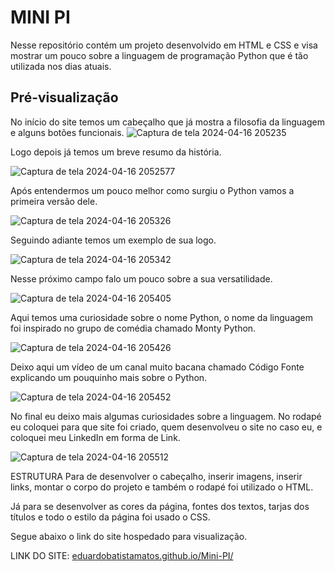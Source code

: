 # MINI PI
Nesse repositório contém um projeto desenvolvido em HTML e CSS e visa mostrar um pouco sobre a linguagem de programação Python que é tão utilizada nos dias atuais.

## Pré-visualização
No início do site temos um cabeçalho que já mostra a filosofia da linguagem e alguns botões funcionais.
![Captura de tela 2024-04-16 205235](https://github.com/EduardoBatistaMatos/Mini-PI/assets/162808278/fbc36738-55ad-42bf-8f1d-f1c8f65e141c)

Logo depois já temos um breve resumo da história.

![Captura de tela 2024-04-16 205257](https://github.com/EduardoBatistaMatos/Mini-PI/assets/162808278/12230d26-5c1c-49eb-891e-898767f43d31)7

Após entendermos um pouco melhor como surgiu o Python vamos a primeira versão dele.

![Captura de tela 2024-04-16 205326](https://github.com/EduardoBatistaMatos/Mini-PI/assets/162808278/8b79d083-a849-46e5-8243-a4a45e55e2e8)

Seguindo adiante temos um exemplo de sua logo.

![Captura de tela 2024-04-16 205342](https://github.com/EduardoBatistaMatos/Mini-PI/assets/162808278/85331677-104f-4e4d-94ad-28b8c54853fe)

Nesse próximo campo falo um pouco sobre a sua versatilidade.

![Captura de tela 2024-04-16 205405](https://github.com/EduardoBatistaMatos/Mini-PI/assets/162808278/2be3aa5e-8a63-4a7f-b066-c5cff74275e9)

Aqui temos uma curiosidade sobre o nome Python, o nome da linguagem foi inspirado no grupo de comédia chamado Monty Python.

![Captura de tela 2024-04-16 205426](https://github.com/EduardoBatistaMatos/Mini-PI/assets/162808278/436365dd-76a1-4d82-b7da-fcbff8eee4bc)

Deixo aqui um vídeo de um canal muito bacana chamado Código Fonte explicando um pouquinho mais sobre o Python.

![Captura de tela 2024-04-16 205452](https://github.com/EduardoBatistaMatos/Mini-PI/assets/162808278/2524a8e4-469c-4982-b5f8-fb313e42a82a)

No final eu deixo mais algumas curiosidades sobre a linguagem.
No rodapé eu coloquei para que site foi criado, quem desenvolveu o site no caso eu, e coloquei meu LinkedIn em forma de Link.

![Captura de tela 2024-04-16 205512](https://github.com/EduardoBatistaMatos/Mini-PI/assets/162808278/f8b72f63-5a82-4a79-9c54-a958a0f0941b)

ESTRUTURA
Para de desenvolver o cabeçalho, inserir imagens, inserir links, montar o corpo do projeto e também o rodapé foi utilizado o HTML.

Já para se desenvolver as cores da página, fontes dos textos, tarjas dos títulos e todo o estilo da página foi usado o CSS.

Segue abaixo o link do site hospedado para visualização.

LINK DO SITE: [eduardobatistamatos.github.io/Mini-PI/](https://eduardobatistamatos.github.io/Mini-PI/)

